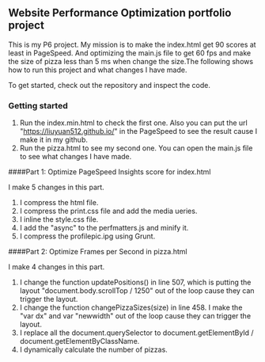 ## Website Performance Optimization portfolio project

This is my P6 project. My mission is to make the index.html get 90 scores at least in PageSpeed. And optimizing the main.js file to get 60 fps and make the size of pizza less than 5 ms when change the size.The following shows how to run this project and what changes I have made.

To get started, check out the repository and inspect the code.

### Getting started
1. Run the index.min.html to check the first one. Also you can put the url "https://liuyuan512.github.io/" in the PageSpeed to see the result cause I make it in my github.
2. Run the pizza.html to see my second one. You can open the main.js file to see what changes I have made.

####Part 1: Optimize PageSpeed Insights score for index.html

I make 5 changes in this part.

1. I compress the html file.
2. I compress the print.css file and add the media ueries.
3. I inline the style.css file.
4. I add the "async" to the perfmatters.js and minify it.
5. I compress the profilepic.ipg using Grunt.

####Part 2: Optimize Frames per Second in pizza.html

I make 4 changes in this part.

1. I change the function updatePositions() in line 507, which is putting the layout "document.body.scrollTop / 1250" out of the loop cause they can trigger the layout.
2. I change the function changePizzaSizes(size) in line 458. I make the "var dx" and var "newwidth" out of the loop cause they can trigger the layout.
3. I replace all the document.querySelector to document.getElementById / document.getElementByClassName.
4. I dynamically calculate the number of pizzas.
